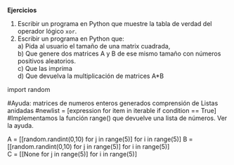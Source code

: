 **Ejercicios**

1. Escribir un programa en Python que muestre la tabla de verdad del operador lógico ```xor```.
2. Escribir un programa en Python que:   
    a) Pida al usuario el tamaño de una matrix cuadrada,   
    b) Que genere dos matrices A y B de ese mismo tamaño con números positivos aleatorios.  
    c) Que las imprima   
    d) Que devuelva la multiplicación de matrices A*B   
    
   
   
import random

#Ayuda: matrices de numeros enteros generados comprensión de Listas anidadas
#newlist = [expression for item in iterable if condition == True]
#Implementamos la función range() que devuelve una lista de números. Ver la ayuda.

A = [[random.randint(0,10) for j in range(5)] for i in range(5)]
B = [[random.randint(0,10) for j in range(5)] for i in range(5)]  
C = [[None for j in range(5)] for i in range(5)] 


